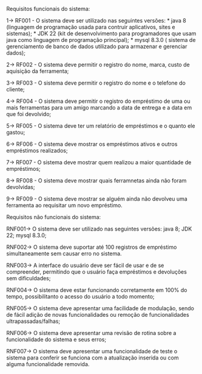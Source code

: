 Requisitos funcionais do sistema:

1-> RF001 -  O sistema deve ser utilizado nas seguintes versões: 
                 * java 8 (linguagem de programação usada para contruir aplicativos, sites e sistemas); 
                 * JDK 22 (kit de desenvolvimento para programadores que usam java como linguagem de programação principal);
                 * mysql 8.3.0 ( sistema de gerenciamento de banco de dados utilizado para armazenar e gerenciar dados);

2-> RF002 - O sistema deve permitir o registro do nome, marca, custo de aquisição da ferramenta;

3-> RF003 - O sistema deve permitir o registro do nome e o telefone do cliente;

4-> RF004 - O sistema deve permitir o registro do empréstimo de uma ou mais ferramentas para um amigo marcando a data de entrega e a data em que foi devolvido;

5-> RF005 - O sistema deve ter um relatório de empréstimos e o quanto ele gastou;

6-> RF006 - O sistema deve mostrar os empréstimos ativos e outros empréstimos realizados;

7-> RF007 - O sistema deve mostrar quem realizou a maior quantidade de empréstimos;

8-> RF008 - O sistema deve mostrar quais ferramnetas ainda não foram devolvidas;

9-> RF009 - O sistema deve mostrar se alguém ainda não devolveu uma ferramenta ao requisitar um novo empréstimo.

Requisitos não funcionais do sistema:

RNF001-> O sistema deve ser utilizado nas seguintes versões: java 8; JDK 22; mysql 8.3.0;

RNF002-> O sistema deve suportar até 100 registros de empréstimo simultaneamente sem causar erro no sistema.

RNF003-> A interface do usuário deve ser fácil de usar e de se compreender, permitindo que o usuário faça empréstimos e devoluções sem dificuldades;
            
RNF004-> O sistema deve estar funcionando corretamente em 100% do tempo, possibilitanto o acesso do usuário a todo momento;

RNF005-> O sistema deve apresentar uma facilidade de modulação, sendo de fácil adição de novas funcionalidades ou remoção de funcionalidades ultrapassadas/falhas;

RNF006-> O sistema deve apresentar uma revisão de rotina sobre a funcionalidade do sistema e seus erros;

RNF007-> O sistema deve apresentar uma funcionalidade de teste o sistema para conferir se funciona com a atualização inserida ou com alguma funcionalidade removida.
